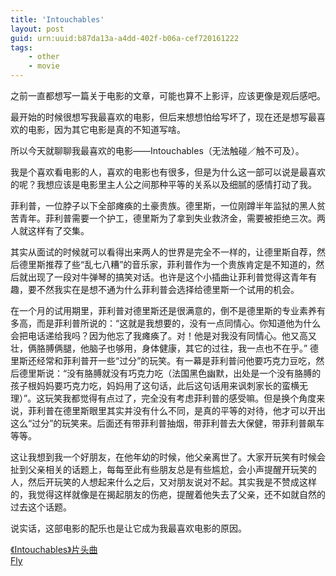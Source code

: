 ```yaml
---
title: 'Intouchables'
layout: post
guid: urn:uuid:b87da13a-a4dd-402f-b06a-cef720161222
tags:
    - other
    - movie
---
```


之前一直都想写一篇关于电影的文章，可能也算不上影评，应该更像是观后感吧。

最开始的时候很想写我最喜欢的电影，但后来想想怕给写坏了，现在还是想写最喜欢的电影，因为其它电影是真的不知道写啥。

所以今天就聊聊我最喜欢的电影——Intouchables（无法触碰／触不可及）。

我是个喜欢看电影的人，喜欢的电影也有很多，但是为什么这一部可以说是最喜欢的呢？我想应该是电影里主人公之间那种平等的关系以及细腻的感情打动了我。

菲利普，一位脖子以下全部瘫痪的土豪贵族。德里斯，一位刚蹲半年监狱的黑人贫苦青年。菲利普需要一个护工，德里斯为了拿到失业救济金，需要被拒绝三次。两人就这样有了交集。

其实从面试的时候就可以看得出来两人的世界是完全不一样的，让德里斯自荐，然后德里斯推荐了些“乱七八糟”的音乐家，菲利普作为一个贵族肯定是不知道的，然后就出现了一段对牛弹琴的搞笑对话。也许是这个小插曲让菲利普觉得这青年有趣，要不然我实在是想不通为什么菲利普会选择给德里斯一个试用的机会。

在一个月的试用期里，菲利普对德里斯还是很满意的，倒不是德里斯的专业素养有多高，而是菲利普所说的：“这就是我想要的，没有一点同情心。你知道他为什么会把电话递给我吗？因为他忘了我瘫痪了。对！他是对我没有同情心。他又高又壮，俩胳膊俩腿，他脑子也够用，身体健康，其它的过往，我一点也不在乎。” 德里斯还经常和菲利普开一些“过分”的玩笑。有一幕是菲利普问他要巧克力豆吃，然后德里斯说：“没有胳膊就没有巧克力吃（法国黑色幽默，出处是一个没有胳膊的孩子根妈妈要巧克力吃，妈妈用了这句话，此后这句话用来讽刺家长的蛮横无理）”。这玩笑我都觉得有点过了，完全没有考虑菲利普的感受嘛。但是换个角度来说，菲利普在德里斯眼里其实并没有什么不同，是真的平等的对待，他才可以开出这么“过分”的玩笑来。后面还有带菲利普抽烟，带菲利普去大保健，带菲利普飙车等等。

这让我想到我一个好朋友，在他年幼的时候，他父亲离世了。大家开玩笑有时候会扯到父亲相关的话题上，每每至此有些朋友总是有些尴尬，会小声提醒开玩笑的人，然后开玩笑的人想起来什么之后，又对朋友说对不起。其实我是不赞成这样的，我觉得这样就像是在揭起朋友的伤疤，提醒着他失去了父亲，还不如就自然的过去这个话题。

说实话，这部电影的配乐也是让它成为我最喜欢电影的原因。

[《Intouchables》片头曲](http://music.163.com/#/m/song?id=27896747)  
[Fly](http://music.163.com/#/m/song?id=20952127)
